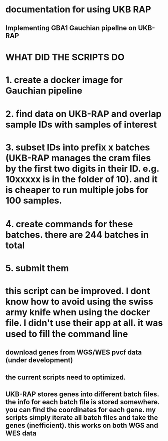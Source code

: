 # documentation for using UKB RAP
## Implementing GBA1 Gauchian pipellne on UKB-RAP

# WHAT DID THE SCRIPTS DO
# 1. create a docker image for Gauchian pipeline
# 2. find data on UKB-RAP and overlap sample IDs with samples of interest
# 3. subset IDs into prefix x batches (UKB-RAP manages the cram files by the first two digits in their ID. e.g. 10xxxxx is in the folder of 10). and it is cheaper to run multiple jobs for 100 samples. 
# 4. create commands for these batches. there are 244 batches in total
# 5. submit them
# this script can be improved. I dont know how to avoid using the swiss army knife when using the docker file. I didn't use their app at all. it was used to fill the command line


## download genes from WGS/WES pvcf data (under development)
## the current scripts need to optimized.
## UKB-RAP stores genes into different batch files. the info for each batch file is stored somewhere. you can find the coordinates for each gene. my scripts simply iterate all batch files and take the genes (inefficient). this works on both WGS and WES data


